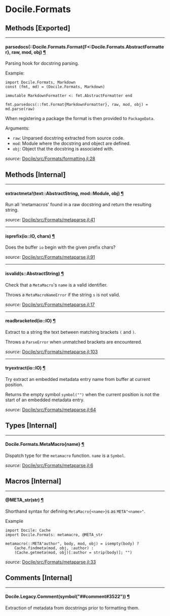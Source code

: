 # Docile.Formats


## Methods [Exported]

---

<a id="method__parsedocs.1" class="lexicon_definition"></a>
#### parsedocs(::Docile.Formats.Format{F<:Docile.Formats.AbstractFormatter}, raw, mod, obj) [¶](#method__parsedocs.1)
Parsing hook for docstring parsing.

Example:

    import Docile.Formats, Markdown
    const (fmt, md) = (Docile.Formats, Markdown)

    immutable MarkdownFormatter <: fmt.AbstractFormatter end

    fmt.parsedocs(::fmt.Format{MarkdownFormatter}, raw, mod, obj) = md.parse(raw)

When registering a package the format is then provided to `PackageData`.

Arguments:

- `raw`: Unparsed docstring extracted from source code.
- `mod`: Module where the docstring and object are defined.
- `obj`: Object that the docstring is associated with.



*source:*
[Docile/src/Formats/formatting.jl:28](https://github.com/MichaelHatherly/Docile.jl/tree/480e42d83ca456d56827d0f3c518ee109b0fef3b/src/Formats/formatting.jl#L28)


## Methods [Internal]

---

<a id="method__extractmeta.1" class="lexicon_definition"></a>
#### extractmeta!(text::AbstractString, mod::Module, obj) [¶](#method__extractmeta.1)
Run all 'metamacros' found in a raw docstring and return the resulting string.


*source:*
[Docile/src/Formats/metaparse.jl:41](https://github.com/MichaelHatherly/Docile.jl/tree/480e42d83ca456d56827d0f3c518ee109b0fef3b/src/Formats/metaparse.jl#L41)

---

<a id="method__isprefix.1" class="lexicon_definition"></a>
#### isprefix(io::IO, chars) [¶](#method__isprefix.1)
Does the buffer `io` begin with the given prefix chars?


*source:*
[Docile/src/Formats/metaparse.jl:91](https://github.com/MichaelHatherly/Docile.jl/tree/480e42d83ca456d56827d0f3c518ee109b0fef3b/src/Formats/metaparse.jl#L91)

---

<a id="method__isvalid.1" class="lexicon_definition"></a>
#### isvalid(s::AbstractString) [¶](#method__isvalid.1)
Check that a `MetaMacro`'s `name` is a valid identifier.

Throws a `MetaMacroNameError` if the string `s` is not valid.


*source:*
[Docile/src/Formats/metaparse.jl:17](https://github.com/MichaelHatherly/Docile.jl/tree/480e42d83ca456d56827d0f3c518ee109b0fef3b/src/Formats/metaparse.jl#L17)

---

<a id="method__readbracketed.1" class="lexicon_definition"></a>
#### readbracketed(io::IO) [¶](#method__readbracketed.1)
Extract to a string the text between matching brackets `(` and `)`.

Throws a `ParseError` when unmatched brackets are encountered.


*source:*
[Docile/src/Formats/metaparse.jl:103](https://github.com/MichaelHatherly/Docile.jl/tree/480e42d83ca456d56827d0f3c518ee109b0fef3b/src/Formats/metaparse.jl#L103)

---

<a id="method__tryextract.1" class="lexicon_definition"></a>
#### tryextract(io::IO) [¶](#method__tryextract.1)
Try extract an embedded metadata entry name from buffer at current position.

Returns the empty symbol `symbol("")` when the current position is not the start
of an embedded metadata entry.


*source:*
[Docile/src/Formats/metaparse.jl:64](https://github.com/MichaelHatherly/Docile.jl/tree/480e42d83ca456d56827d0f3c518ee109b0fef3b/src/Formats/metaparse.jl#L64)

## Types [Internal]

---

<a id="type__metamacro.1" class="lexicon_definition"></a>
#### Docile.Formats.MetaMacro{name} [¶](#type__metamacro.1)
Dispatch type for the `metamacro` function. `name` is a `Symbol`.


*source:*
[Docile/src/Formats/metaparse.jl:6](https://github.com/MichaelHatherly/Docile.jl/tree/480e42d83ca456d56827d0f3c518ee109b0fef3b/src/Formats/metaparse.jl#L6)

## Macros [Internal]

---

<a id="macro___meta_str.1" class="lexicon_definition"></a>
#### @META_str(str) [¶](#macro___meta_str.1)
Shorthand syntax for defining `MetaMacro{<name>}`s as `META"<name>"`.

Example

    import Docile: Cache
    import Docile.Formats: metamacro, @META_str

    metamacro(::META"author", body, mod, obj) = isempty(body) ?
        Cache.findmeta(mod, obj, :author) :
        (Cache.getmeta(mod, obj)[:author = strip(body)]; "")



*source:*
[Docile/src/Formats/metaparse.jl:33](https://github.com/MichaelHatherly/Docile.jl/tree/480e42d83ca456d56827d0f3c518ee109b0fef3b/src/Formats/metaparse.jl#L33)

## Comments [Internal]

---

<a id="comment__comment.1" class="lexicon_definition"></a>
#### Docile.Legacy.Comment(symbol("##comment#3522")) [¶](#comment__comment.1)
Extraction of metadata from docstrings prior to formatting them.

